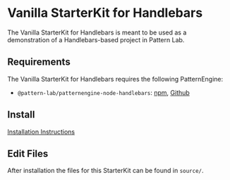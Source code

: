 # Vanilla StarterKit for Handlebars

The Vanilla StarterKit for Handlebars is meant to be used as a demonstration of a Handlebars-based project in Pattern Lab.

## Requirements

The Vanilla StarterKit for Handlebars requires the following PatternEngine:

- `@pattern-lab/patternengine-node-handlebars`: [npm](https://www.npmjs.com/package/@pattern-lab/patternengine-node-handlebars), [Github](https://github.com/pattern-lab/patternengine-node-handlebars)

## Install

[Installation Instructions](http://patternlab.io/docs/advanced-starterkits.html)

## Edit Files

After installation the files for this StarterKit can be found in `source/`.
